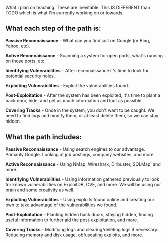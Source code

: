 What I plan on teaching. These are inevitable. This IS DIFFERENT than TODO which is what I'm currently working on or towards.


## What each step of the path is:  

**Passive Reconnaissance** - What can you find just on Google (or Bing, Yahoo, etc).

**Active Reconnaissance** - Scanning a system for open ports, what's running on those ports, etc.

**Identifying Vulnerabilities** - After reconnaissance it's time to look for potential security holes.

**Exploiting Vulnerabilities** - Exploit the vulnerabilities found.

**Post-Exploitation** - After the system has been exploited, it's time to plant a back door, hide, and get as much information and loot as possible.

**Covering Tracks** - Once in the system, you don't want to be caught. We need to find logs and modify them, or at least delete them, so we can stay hidden.


## What the path includes:
**Passive Reconnaissance** - Using search engines to our advantage. Primarily Google. Looking at job postings, company websites, and more.

**Active Reconnaissance** - Using NMap, Wireshark, Dirbuster, SQLMap, and more.

**Identifying Vulnerabilities** - Using information gathered previously to look for known vulnerabilities on ExploitDB, CVE, and more. We will be using our brain and some creativity as well.

**Exploiting Vulnerabilities** - Using exploits found online and creating our own to take advantage of the vulnerabilities we found.

**Post-Exploitation** - Planting hidden back doors, staying hidden, finding useful information to further aid the post-exploitation, and more.

**Covering Tracks** - Modifying logs and clearing/deleting logs if necessary. Reducing memory and disk usage, obfuscating exploits, and more.